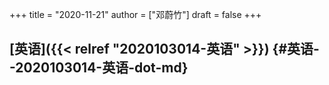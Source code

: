 +++
title = "2020-11-21"
author = ["邓蔚竹"]
draft = false
+++

## [英语]({{< relref "2020103014-英语" >}}) {#英语--2020103014-英语-dot-md}